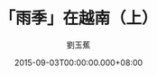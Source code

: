 ---
issue: 137
title: 「雨季」在越南（上）
author: 劉玉蕉
language: 大埔
date: 2015-09-03T00:00:00.000+08:00
topic: 懷想
difficulty: 2
wikidata: Q98095974
wikidata_link: https://www.wikidata.org/wiki/Q98095974
---
